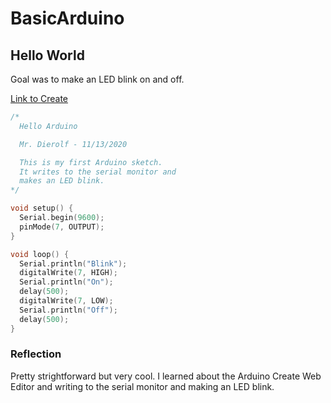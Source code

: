 # BasicArduino

## Hello World

Goal was to make an LED blink on and off.

[Link to Create](https://create.arduino.cc/editor/OneCHSEngr/278b79a8-ddf5-4306-bdc7-293704e709f9/preview)

```C++
/*
  Hello Arduino

  Mr. Dierolf - 11/13/2020

  This is my first Arduino sketch.
  It writes to the serial monitor and
  makes an LED blink.
*/

void setup() {
  Serial.begin(9600);
  pinMode(7, OUTPUT);
}

void loop() {
  Serial.println("Blink");
  digitalWrite(7, HIGH);
  Serial.println("On");
  delay(500);
  digitalWrite(7, LOW);
  Serial.println("Off");
  delay(500);
}

```

### Reflection

Pretty strightforward but very cool.  I learned about the Arduino Create Web Editor and writing to the serial monitor and making an LED blink.
